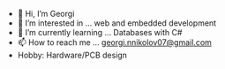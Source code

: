 - 👋 Hi, I’m Georgi
- 👀 I’m interested in ... web and embedded development
- 🌱 I’m currently learning ... Databases with C#
- 📫 How to reach me ... georgi.nnikolov07@gmail.com
- Hobby: Hardware/PCB design
<!---
georginikolov7/georginikolov7 is a ✨ special ✨ repository because its `README.md` (this file) appears on your GitHub profile.
You can click the Preview link to take a look at your changes.
--->
